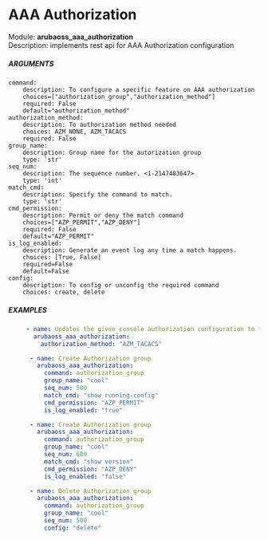 # AAA Authorization

Module: ****arubaoss_aaa_authorization****  
Description: implements rest api for AAA Authorization configuration

##### ARGUMENTS
    command:
        description: To configure a specific feature on AAA authorization
        choices=["authorization_group","authorization_method"]
        required: False
        default="authorization_method"
    authorization_method:
        description: To authorization method needed
        choices: AZM_NONE, AZM_TACACS
        required: False
    group_name:
        description: Group name for the autorization group
        type: 'str'
    seq_num:
        description: The sequence number. <1-2147483647>
        type: 'int'
    match_cmd:
        description: Specify the command to match.
        type: 'str'
    cmd_permission:
        description: Permit or deny the match command
        choices=["AZP_PERMIT","AZP_DENY"]
        required: False
        default="AZP_PERMIT"
    is_log_enabled:
        description: Generate an event log any time a match happens.
        choices: [True, False]
        required=False
        default=False
    config:
        description: To config or unconfig the required command
        choices: create, delete


##### EXAMPLES
```YAML
     - name: Updates the given console authorization configuration to the system
       arubaoss_aaa_authorization:
         authorization_method: "AZM_TACACS"

      - name: Create Authorization group
        arubaoss_aaa_authorization:
          command: authorization_group
          group_name: "cool"
          seq_num: 500
          match_cmd: "show running-config"
          cmd_permission: "AZP_PERMIT"
          is_log_enabled: "true"

      - name: Create Authorization group
        arubaoss_aaa_authorization:
          command: authorization_group
          group_name: "cool"
          seq_num: 600
          match_cmd: "show version"
          cmd_permission: "AZP_DENY"
          is_log_enabled: "false"

      - name: Delete Authorization group
        arubaoss_aaa_authorization:
          command: authorization_group
          group_name: "cool"
          seq_num: 500
          config: "delete"
```